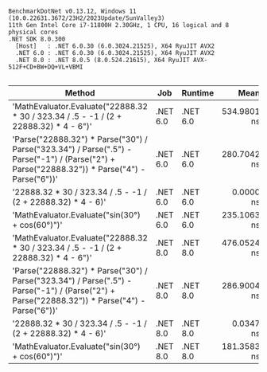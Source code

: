 ```

BenchmarkDotNet v0.13.12, Windows 11 (10.0.22631.3672/23H2/2023Update/SunValley3)
11th Gen Intel Core i7-11800H 2.30GHz, 1 CPU, 16 logical and 8 physical cores
.NET SDK 8.0.300
  [Host]   : .NET 6.0.30 (6.0.3024.21525), X64 RyuJIT AVX2
  .NET 6.0 : .NET 6.0.30 (6.0.3024.21525), X64 RyuJIT AVX2
  .NET 8.0 : .NET 8.0.5 (8.0.524.21615), X64 RyuJIT AVX-512F+CD+BW+DQ+VL+VBMI


```
| Method                                                                                                                                        | Job      | Runtime  | Mean        | Error     | StdDev    | Allocated |
|---------------------------------------------------------------------------------------------------------------------------------------------- |--------- |--------- |------------:|----------:|----------:|----------:|
| &#39;MathEvaluator.Evaluate(&quot;22888.32 * 30 / 323.34 / .5 - -1 / (2 + 22888.32) * 4 - 6&quot;)&#39;                                                         | .NET 6.0 | .NET 6.0 | 534.9801 ns | 9.3057 ns | 8.7045 ns |         - |
| &#39;Parse(&quot;22888.32&quot;) * Parse(&quot;30&quot;) / Parse(&quot;323.34&quot;) / Parse(&quot;.5&quot;) - Parse(&quot;-1&quot;) / (Parse(&quot;2&quot;) + Parse(&quot;22888.32&quot;)) * Parse(&quot;4&quot;) - Parse(&quot;6&quot;))&#39; | .NET 6.0 | .NET 6.0 | 280.7042 ns | 1.3352 ns | 1.2489 ns |         - |
| &#39;22888.32 * 30 / 323.34 / .5 - -1 / (2 + 22888.32) * 4 - 6)&#39;                                                                                  | .NET 6.0 | .NET 6.0 |   0.0000 ns | 0.0000 ns | 0.0000 ns |         - |
| &#39;MathEvaluator.Evaluate(&quot;sin(30°) + cos(60°)&quot;)&#39;                                                                                               | .NET 6.0 | .NET 6.0 | 235.1063 ns | 0.9277 ns | 0.8678 ns |         - |
| &#39;MathEvaluator.Evaluate(&quot;22888.32 * 30 / 323.34 / .5 - -1 / (2 + 22888.32) * 4 - 6&quot;)&#39;                                                         | .NET 8.0 | .NET 8.0 | 476.0524 ns | 8.7085 ns | 8.1460 ns |         - |
| &#39;Parse(&quot;22888.32&quot;) * Parse(&quot;30&quot;) / Parse(&quot;323.34&quot;) / Parse(&quot;.5&quot;) - Parse(&quot;-1&quot;) / (Parse(&quot;2&quot;) + Parse(&quot;22888.32&quot;)) * Parse(&quot;4&quot;) - Parse(&quot;6&quot;))&#39; | .NET 8.0 | .NET 8.0 | 286.9004 ns | 1.8452 ns | 1.6357 ns |         - |
| &#39;22888.32 * 30 / 323.34 / .5 - -1 / (2 + 22888.32) * 4 - 6)&#39;                                                                                  | .NET 8.0 | .NET 8.0 |   0.0347 ns | 0.0227 ns | 0.0189 ns |         - |
| &#39;MathEvaluator.Evaluate(&quot;sin(30°) + cos(60°)&quot;)&#39;                                                                                               | .NET 8.0 | .NET 8.0 | 181.3583 ns | 3.0046 ns | 2.8105 ns |         - |
